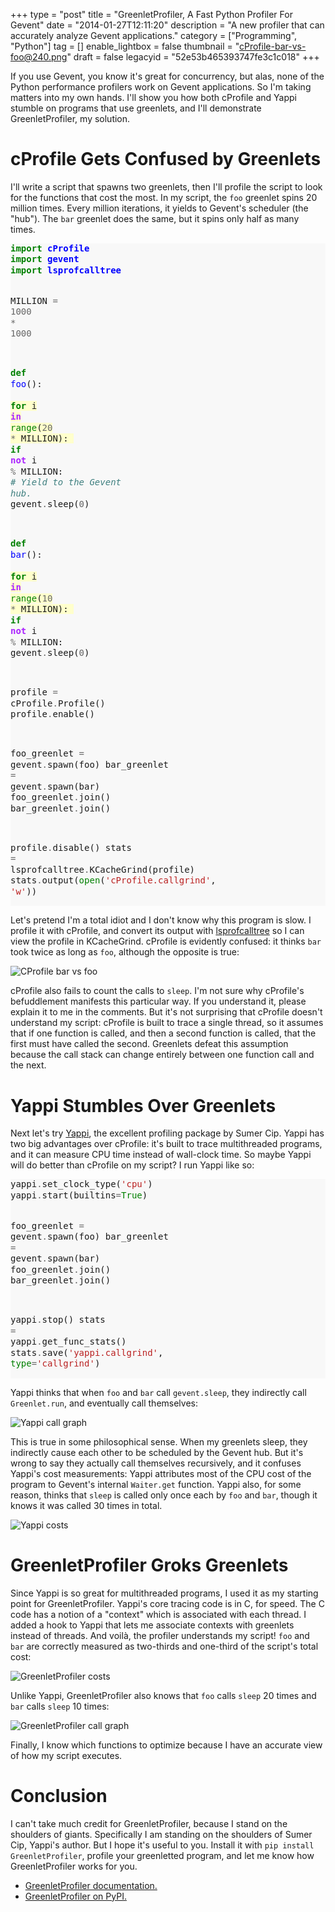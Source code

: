 +++
type = "post"
title = "GreenletProfiler, A Fast Python Profiler For Gevent"
date = "2014-01-27T12:11:20"
description = "A new profiler that can accurately analyze Gevent applications."
category = ["Programming", "Python"]
tag = []
enable_lightbox = false
thumbnail = "cProfile-bar-vs-foo@240.png"
draft = false
legacyid = "52e53b465393747fe3c1c018"
+++

<p>If you use Gevent, you know it's great for concurrency, but alas, none of the Python performance profilers work on Gevent applications. So I'm taking matters into my own hands. I'll show you how both cProfile and Yappi stumble on programs that use greenlets, and I'll demonstrate GreenletProfiler, my solution.</p>
<h1 id="cprofile-gets-confused-by-greenlets">cProfile Gets Confused by Greenlets</h1>
<p>I'll write a script that spawns two greenlets, then I'll profile the script to look for the functions that cost the most. In my script, the <code>foo</code> greenlet spins 20 million times. Every million iterations, it yields to Gevent's scheduler (the "hub"). The <code>bar</code> greenlet does the same, but it spins only half as many times.</p>
<div class="codehilite" style="background: #f8f8f8"><pre style="line-height: 125%"><span style="color: #008000; font-weight: bold">import</span> <span style="color: #0000FF; font-weight: bold">cProfile</span>
<span style="color: #008000; font-weight: bold">import</span> <span style="color: #0000FF; font-weight: bold">gevent</span>
<span style="color: #008000; font-weight: bold">import</span> <span style="color: #0000FF; font-weight: bold">lsprofcalltree</span>

MILLION <span style="color: #666666">=</span> <span style="color: #666666">1000</span> <span style="color: #666666">*</span> <span style="color: #666666">1000</span>

<span style="color: #008000; font-weight: bold">def</span> <span style="color: #0000FF">foo</span>():
<span style="background-color: #ffffcc">    <span style="color: #008000; font-weight: bold">for</span> i <span style="color: #AA22FF; font-weight: bold">in</span> <span style="color: #008000">range</span>(<span style="color: #666666">20</span> <span style="color: #666666">*</span> MILLION):
</span>        <span style="color: #008000; font-weight: bold">if</span> <span style="color: #AA22FF; font-weight: bold">not</span> i <span style="color: #666666">%</span> MILLION:
            <span style="color: #408080; font-style: italic"># Yield to the Gevent hub.</span>
            gevent<span style="color: #666666">.</span>sleep(<span style="color: #666666">0</span>)

<span style="color: #008000; font-weight: bold">def</span> <span style="color: #0000FF">bar</span>():
<span style="background-color: #ffffcc">    <span style="color: #008000; font-weight: bold">for</span> i <span style="color: #AA22FF; font-weight: bold">in</span> <span style="color: #008000">range</span>(<span style="color: #666666">10</span> <span style="color: #666666">*</span> MILLION):
</span>        <span style="color: #008000; font-weight: bold">if</span> <span style="color: #AA22FF; font-weight: bold">not</span> i <span style="color: #666666">%</span> MILLION:
            gevent<span style="color: #666666">.</span>sleep(<span style="color: #666666">0</span>)

profile <span style="color: #666666">=</span> cProfile<span style="color: #666666">.</span>Profile()
profile<span style="color: #666666">.</span>enable()

foo_greenlet <span style="color: #666666">=</span> gevent<span style="color: #666666">.</span>spawn(foo)
bar_greenlet <span style="color: #666666">=</span> gevent<span style="color: #666666">.</span>spawn(bar)
foo_greenlet<span style="color: #666666">.</span>join()
bar_greenlet<span style="color: #666666">.</span>join()

profile<span style="color: #666666">.</span>disable()
stats <span style="color: #666666">=</span> lsprofcalltree<span style="color: #666666">.</span>KCacheGrind(profile)
stats<span style="color: #666666">.</span>output(<span style="color: #008000">open</span>(<span style="color: #BA2121">&#39;cProfile.callgrind&#39;</span>, <span style="color: #BA2121">&#39;w&#39;</span>))
</pre></div>


<p>Let's pretend I'm a total idiot and I don't know why this program is slow. I profile it with cProfile, and convert its output with <a href="https://pypi.python.org/pypi/lsprofcalltree">lsprofcalltree</a> so I can view the profile in KCacheGrind. cProfile is evidently confused: it thinks <code>bar</code> took twice as long as <code>foo</code>, although the opposite is true:</p>
<p><img style="display:block; margin-left:auto; margin-right:auto;" src="cProfile-bar-vs-foo.png" alt="CProfile bar vs foo" title="CProfile bar vs foo" /></p>
<p>cProfile also fails to count the calls to <code>sleep</code>. I'm not sure why cProfile's befuddlement manifests this particular way. If you understand it, please explain it to me in the comments. But it's not surprising that cProfile doesn't understand my script: cProfile is built to trace a single thread, so it assumes that if one function is called, and then a second function is called, that the first must have called the second. Greenlets defeat this assumption because the call stack can change entirely between one function call and the next.</p>
<h1 id="yappi-stumbles-over-greenlets">Yappi Stumbles Over Greenlets</h1>
<p>Next let's try <a href="https://code.google.com/p/yappi/">Yappi</a>, the excellent profiling package by Sumer Cip. Yappi has two big advantages over cProfile: it's built to trace multithreaded programs, and it can measure CPU time instead of wall-clock time. So maybe Yappi will do better than cProfile on my script? I run Yappi like so:</p>
<div class="codehilite" style="background: #f8f8f8"><pre style="line-height: 125%">yappi<span style="color: #666666">.</span>set_clock_type(<span style="color: #BA2121">&#39;cpu&#39;</span>)
yappi<span style="color: #666666">.</span>start(builtins<span style="color: #666666">=</span><span style="color: #008000">True</span>)

foo_greenlet <span style="color: #666666">=</span> gevent<span style="color: #666666">.</span>spawn(foo)
bar_greenlet <span style="color: #666666">=</span> gevent<span style="color: #666666">.</span>spawn(bar)
foo_greenlet<span style="color: #666666">.</span>join()
bar_greenlet<span style="color: #666666">.</span>join()

yappi<span style="color: #666666">.</span>stop()
stats <span style="color: #666666">=</span> yappi<span style="color: #666666">.</span>get_func_stats()
stats<span style="color: #666666">.</span>save(<span style="color: #BA2121">&#39;yappi.callgrind&#39;</span>, <span style="color: #008000">type</span><span style="color: #666666">=</span><span style="color: #BA2121">&#39;callgrind&#39;</span>)
</pre></div>


<p>Yappi thinks that when <code>foo</code> and <code>bar</code> call <code>gevent.sleep</code>, they indirectly call <code>Greenlet.run</code>, and eventually call themselves:</p>
<p><img style="display:block; margin-left:auto; margin-right:auto;" src="yappi-call-graph.jpg" alt="Yappi call graph" title="Yappi call graph" /></p>
<p>This is true in some philosophical sense. When my greenlets sleep, they indirectly cause each other to be scheduled by the Gevent hub. But it's wrong to say they actually call themselves recursively, and it confuses Yappi's cost measurements: Yappi attributes most of the CPU cost of the program to Gevent's internal <code>Waiter.get</code> function. Yappi also, for some reason, thinks that <code>sleep</code> is called only once each by <code>foo</code> and <code>bar</code>, though it knows it was called 30 times in total.</p>
<p><img style="display:block; margin-left:auto; margin-right:auto;" src="yappi-costs.png" alt="Yappi costs" title="Yappi costs" /></p>
<h1 id="greenletprofiler-groks-greenlets">GreenletProfiler Groks Greenlets</h1>
<p>Since Yappi is so great for multithreaded programs, I used it as my starting point for GreenletProfiler. Yappi's core tracing code is in C, for speed. The C code has a notion of a "context" which is associated with each thread. I added a hook to Yappi that lets me associate contexts with greenlets instead of threads. And voil&agrave;, the profiler understands my script! <code>foo</code> and <code>bar</code> are correctly measured as two-thirds and one-third of the script's total cost:</p>
<p><img style="display:block; margin-left:auto; margin-right:auto;" src="GreenletProfiler-costs.png" alt="GreenletProfiler costs" title="GreenletProfiler costs" /></p>
<p>Unlike Yappi, GreenletProfiler also knows that <code>foo</code> calls <code>sleep</code> 20 times and <code>bar</code> calls <code>sleep</code> 10 times:</p>
<p><img style="display:block; margin-left:auto; margin-right:auto;" src="GreenletProfiler-call-graph.png" alt="GreenletProfiler call graph" title="GreenletProfiler call graph" /></p>
<p>Finally, I know which functions to optimize because I have an accurate view of how my script executes.</p>
<h1 id="conclusion">Conclusion</h1>
<p>I can't take much credit for GreenletProfiler, because I stand on the shoulders of giants. Specifically I am standing on the shoulders of Sumer Cip, Yappi's author. But I hope it's useful to you. Install it with <code>pip install GreenletProfiler</code>, profile your greenletted program, and let me know how GreenletProfiler works for you.</p>
<ul>
<li><a href="http://greenletprofiler.readthedocs.org/en/stable/">GreenletProfiler documentation.</a></li>
<li><a href="https://pypi.python.org/pypi/GreenletProfiler">GreenletProfiler on PyPI.</a></li>
</ul>
